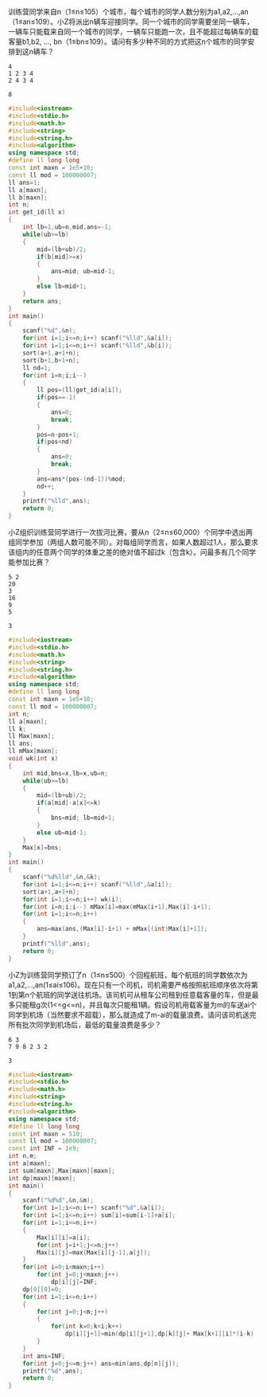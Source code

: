 训练营同学来自n（1≤n≤105）个城市，每个城市的同学人数分别为a1,a2,…,an（1≤an≤109）。小Z将派出n辆车迎接同学。同一个城市的同学需要坐同一辆车，一辆车只能载来自同一个城市的同学，一辆车只能跑一次，且不能超过每辆车的载客量b1,b2, …, bn（1≤bn≤109）。请问有多少种不同的方式把这n个城市的同学安排到这n辆车？



```
4
1 2 3 4
2 4 3 4
```

```
8
```



```c++
#include<iostream>
#include<stdio.h>
#include<math.h>
#include<string>
#include<string.h>
#include<algorithm>
using namespace std;
#define ll long long 
const int maxn = 1e5+10;
const ll mod = 100000007;
ll ans=1;
ll a[maxn];
ll b[maxn];
int n;
int get_id(ll x)
{
	int lb=1,ub=n,mid,ans=-1;
	while(ub>=lb)
	{
		mid=(lb+ub)/2;
		if(b[mid]>=x)
		{
			ans=mid; ub=mid-1;
		}
		else lb=mid+1;
	}	
	return ans;
}
int main()
{
	scanf("%d",&n);
	for(int i=1;i<=n;i++) scanf("%lld",&a[i]);
	for(int i=1;i<=n;i++) scanf("%lld",&b[i]);
	sort(a+1,a+1+n);
	sort(b+1,b+1+n);
	ll nd=1;
	for(int i=n;i;i--)
	{
		ll pos=(ll)get_id(a[i]);
		if(pos==-1)
		{
			ans=0;
			break;
		}
		pos=n-pos+1;
		if(pos<nd)
		{
			ans=0;
			break;	
		}	
		ans=ans*(pos-(nd-1))%mod;
		nd++;
	}	
	printf("%lld",ans);
	return 0;
}

```





小Z组织训练营同学进行一次拔河比赛，要从n（2≤n≤60,000）个同学中选出两组同学参加（两组人数可能不同）。对每组同学而言，如果人数超过1人，那么要求该组内的任意两个同学的体重之差的绝对值不超过k（包含k）。问最多有几个同学能参加比赛？

```
5 2
20
3
16
9
5
```

```
3
```



```c++
#include<iostream>
#include<stdio.h>
#include<math.h>
#include<string>
#include<string.h>
#include<algorithm>
using namespace std;
#define ll long long 
const int maxn = 1e5+10;
const ll mod = 100000007;
int n;
ll a[maxn];
ll k;
ll Max[maxn];
ll ans;
ll mMax[maxn];
void wk(int x)
{
	int mid,bns=x,lb=x,ub=n;
	while(ub>=lb)
	{
		mid=(lb+ub)/2;
		if(a[mid]-a[x]<=k)
		{
			bns=mid; lb=mid+1;
		}
		else ub=mid-1;
	}
	Max[x]=bns;
}
int main()
{
	scanf("%d%lld",&n,&k);
	for(int i=1;i<=n;i++) scanf("%lld",&a[i]);
	sort(a+1,a+1+n);
	for(int i=1;i<=n;i++) wk(i);
	for(int i=n;i;i--) mMax[i]=max(mMax[i+1],Max[i]-i+1);
	for(int i=1;i<=n;i++)
	{
		ans=max(ans,(Max[i]-i+1) + mMax[(int)Max[i]+1]);
	}
	printf("%lld",ans);
	return 0;
}

```





小Z为训练营同学预订了n（1≤n≤500）个回程航班，每个航班的同学数依次为a1,a2,…,an(1≤ai≤106)。现在只有一个司机，司机需要严格按照航班顺序依次将第1到第n个航班的同学送往机场。该司机可从租车公司租到任意载客量的车，但是最多只能租g次(1<=g<=n)，并且每次只能租1辆。假设司机用载客量为m的车送ai个同学到机场（当然要求不超载），那么就造成了m-ai的载量浪费。请问该司机送完所有批次同学到机场后，最低的载量浪费是多少？

```
6 3
7 9 8 2 3 2
```

```
3
```



```c++
#include<iostream>
#include<stdio.h>
#include<math.h>
#include<string>
#include<string.h>
#include<algorithm>
using namespace std;
#define ll long long 
const int maxn = 510;
const ll mod = 100000007;
const int INF = 1e9;
int n,m;
int a[maxn];
int sum[maxn],Max[maxn][maxn];
int dp[maxn][maxn];
int main()
{
	scanf("%d%d",&n,&m);
	for(int i=1;i<=n;i++) scanf("%d",&a[i]);
	for(int i=1;i<=n;i++) sum[i]=sum[i-1]+a[i];
	for(int i=1;i<=n;i++)	
	{
		Max[i][i]=a[i];
		for(int j=i+1;j<=n;j++)
		Max[i][j]=max(Max[i][j-1],a[j]);
	}
	for(int i=0;i<maxn;i++)
		for(int j=0;j<maxn;j++)
			dp[i][j]=INF;
	dp[0][0]=0;
	for(int i=1;i<=n;i++)
	{
		for(int j=0;j<m;j++)
		{
			for(int k=0;k<i;k++)
				dp[i][j+1]=min(dp[i][j+1],dp[k][j]+ Max[k+1][i]*(i-k) - (sum[i]-sum[k]) );	
		}
	}
	int ans=INF;
	for(int j=0;j<=m;j++) ans=min(ans,dp[n][j]);
	printf("%d",ans);
	return 0;
}

```

